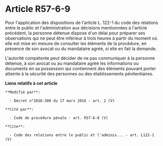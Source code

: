 # Article R57-6-9

Pour l'application des dispositions de l'article L. 122-1 du code des relations entre le public et l'administration aux
décisions mentionnées à l'article précédent, la personne détenue dispose d'un délai pour préparer ses observations qui ne
peut être inférieur à trois heures à partir du moment où elle est mise en mesure de consulter les éléments de la procédure,
en présence de son avocat ou du mandataire agréé, si elle en fait la demande. 

L'autorité compétente peut décider de ne pas communiquer à la personne détenue, à son avocat ou au mandataire agréé les
informations ou documents en sa possession qui contiennent des éléments pouvant porter atteinte à la sécurité des personnes
ou des établissements pénitentiaires.

**Liens relatifs à cet article**

	**Modifié par**:

	  - Décret n°2016-308 du 17 mars 2016 - art. 2 (V)

	**Cité par**:

	  - Code de procédure pénale - art. R57-6-8 (V)

	**Cite**:

	  - Code des relations entre le public et l'adminis... - art. L122-1 (V)
